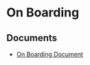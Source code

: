# On Boarding

## Documents

- [On Boarding Document](https://docs.google.com/document/d/1iHn2RkdaE0MmuJ6dVFNDYDYV5R14cFt1qK8Nj8S41tY/edit#)